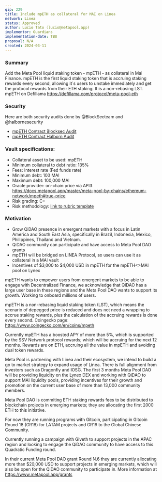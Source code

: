```yaml
---
qip: 229
title: Include mpETH as collateral for MAI on Linea
network: Linea
status: Approved
author: Lucio Tato (lucio@metapool.app)
implementor: Guardians
implementation-date: TBU
proposal: N/A
created: 2024-03-11
---
```


### Summary

Add the Meta Pool liquid staking token - mpETH - as collateral in Mai Finance. mpETH is the first liquid staking token that is accruing staking rewards every second, allowing it´s users to unstake immediately and get the protocol rewards from their ETH staking. It is a non-rebasing LST.
mpETH on Defillama https://defillama.com/protocol/meta-pool-eth

### Security

Here are both security audits done by @BlockSecteam and @halbornesecurity

* [mpETH Contract Blocksec Audit](https://docs.metapool.app/master/security/audits/blocksec-audit#audit-staking-eth-with-meta-pool-on-ethereum)
* [mpETH Contract Halborn Audit](https://github.com/HalbornSecurity/PublicReports/blob/master/Solidity%20Smart%20Contract%20Audits/MetaPool_ETH_Staking_Smart_Contract_Security_Audit_Report_Halborn_Final.pdf)

### Vault specifications:

* Collateral asset to be used: mpETH
* Minimum collateral to debt ratio: 135%
* Fees: Interest rate (Fed funds rate)
* Minimum debt: 100 MAI
* Maximum debt: 100,000 MAI
* Oracle provider: on-chain price via API3 https://docs.metapool.app/master/meta-pool-by-chains/ethereum-network/mpeth#true-price
* Risk grading: C+
* Risk methodology: [link to rubric template](https://docs.google.com/spreadsheets/d/18sRPJRLx9wwQv70v0_UDbDaSxlUx0xr1n_eoPHrg6fM/edit?usp=sharing)

### Motivation
* Grow QiDAO presence in emergent markets with a focus in Latin America and South East Asia, specifically in Brazil, Indonesia, Mexico, Philippines, Thailand and Vietnam.
* QiDAO community can participate and have access to Meta Pool DAO grants
* mpETH will be bridged on LINEA Protocol, so users can use it as collateral in a MAI vault
* Incentives of $3,000 to $4,000 USD in mpETH for the mpETH<>MAI pool on Lynex 

mpETH wants to empower users from emergent markets to be able to engage with Decentralized Finance, we acknowledge that QiDAO has a large user base in these regions and the Meta Pool DAO wants to support its growth. Working to onboard millions of users.

mpETH is a non-rebasing liquid staking token (LST), which means the scenario of depegged price is reduced and does not need a wrapping to accrue staking rewards, plus the calculation of the accruing rewards is done every second. Coingecko page: https://www.coingecko.com/en/coins/mpeth

Currently mpETH has a boosted APY of more than 5%, which is supported by the SSV Network protocol rewards; which will be accruing for the next 12 months. Rewards are on ETH, accruing all the value in mpETH and avoiding dual token rewards. 

Meta Pool is partnering with Linea and their ecosystem, we intend to build a go to market strategy to expand usage of Linea. There is full alignment from investors such as Dragonfly and IOSG. The first 3 months Meta Pool DAO will be providing liquidity on the Lynex DEX and working with QiDAO to support MAI liquidity pools, providing incentives for their growth and promotion on the current user base of more than 13,000 community members.

Meta Pool DAO is commiting ETH staking rewards fees to be distributed to blockchain projects in emerging markets; they are allocating the first 2000 ETH to this initiative. 

For now they are running programs with Gitcoin, participating in Gitcoin Round 18 (GR18) for LATAM projects and GR19 to the Global Chinese Community.

Currently running a campaign with Giveth to support projects in the APAC region and looking to engage the QiDAO community to have access to this Quadratic Funding round.

In their current Meta Pool DAO grant Round N.6 they are currently allocating more than $20,000 USD to support projects in emerging markets, which will also be open for the QiDAO community to participate in. More information at https://www.metapool.app/grants
